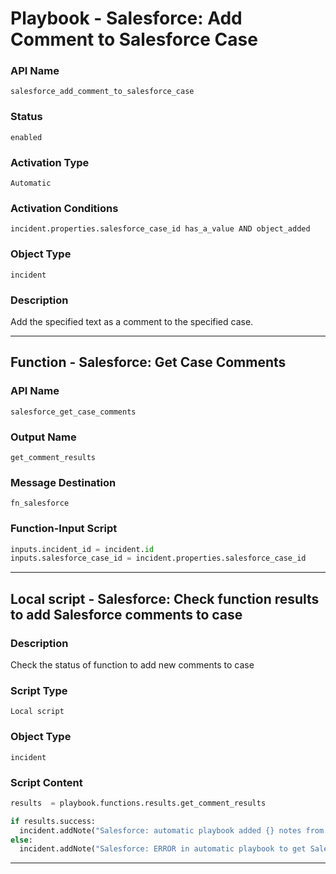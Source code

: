 <!--
    DO NOT MANUALLY EDIT THIS FILE
    THIS FILE IS AUTOMATICALLY GENERATED WITH resilient-sdk codegen
    Generated with resilient-sdk v51.0.0.1.486
-->

# Playbook - Salesforce: Add Comment to Salesforce Case

### API Name
`salesforce_add_comment_to_salesforce_case`

### Status
`enabled`

### Activation Type
`Automatic`

### Activation Conditions
`incident.properties.salesforce_case_id has_a_value AND object_added`

### Object Type
`incident`

### Description
Add the specified text as a comment to the specified case.


---
## Function - Salesforce: Get Case Comments

### API Name
`salesforce_get_case_comments`

### Output Name
`get_comment_results`

### Message Destination
`fn_salesforce`

### Function-Input Script
```python
inputs.incident_id = incident.id
inputs.salesforce_case_id = incident.properties.salesforce_case_id
```

---

## Local script - Salesforce: Check function results to add Salesforce comments to case

### Description
Check the status of function to add new comments to case

### Script Type
`Local script`

### Object Type
`incident`

### Script Content
```python
results  = playbook.functions.results.get_comment_results

if results.success:
  incident.addNote("Salesforce: automatic playbook added {} notes from Salesforce".format(results.content.count))
else:
  incident.addNote("Salesforce: ERROR in automatic playbook to get Salesforce case comments - function not successful.")
```

---

